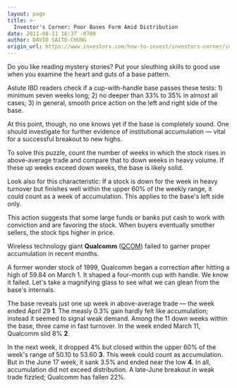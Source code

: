 ```yaml
---
layout: page
title: >-
  Investor's Corner: Poor Bases Form Amid Distribution
date: 2011-08-11 16:37 -0700
author: DAVID SAITO-CHUNG
origin_url: https://www.investors.com/how-to-invest/investors-corner/investors-corner-poor-bases-form-amid-distribution/
---
```


Do you like reading mystery stories? Put your sleuthing skills to good use when you examine the heart and guts of a base pattern.

Astute IBD readers check if a cup-with-handle base passes these tests: 1) minimum seven weeks long; 2) no deeper than 33% to 35% in almost all cases; 3) in general, smooth price action on the left and right side of the base.

At this point, though, no one knows yet if the base is completely sound. One should investigate for further evidence of institutional accumulation — vital for a successful breakout to new highs.

To solve this puzzle, count the number of weeks in which the stock rises in above-average trade and compare that to down weeks in heavy volume. If these up weeks exceed down weeks, the base is likely solid.

Look also for this characteristic: If a stock is down for the week in heavy turnover but finishes well within the upper 60% of the weekly range, it could count as a week of accumulation. This applies to the base's left side only.

This action suggests that some large funds or banks put cash to work with conviction and are favoring the stock. When buyers eventually smother sellers, the stock tips higher in price.

Wireless technology giant **Qualcomm** ([QCOM](https://research.investors.com/quote.aspx?symbol=QCOM)) failed to garner proper accumulation in recent months.

A former wonder stock of 1999, Qualcomm began a correction after hitting a high of 59.84 on March 1. It shaped a four-month cup with handle. We know it failed. Let's take a magnifying glass to see what we can glean from the base's internals.

The base reveals just one up week in above-average trade — the week ended April 29 **1**. The measly 0.3% gain hardly felt like accumulation; instead it seemed to signal weak demand. Among the 11 down weeks within the base, three came in fast turnover. In the week ended March 11, Qualcomm slid 8% **2**.

In the next week, it dropped 4% but closed within the upper 60% of the week's range of 50.10 to 53.60 **3**. This week could count as accumulation. But in the June 17 week, it sank 3.5% and ended near the low **4**. In all, accumulation did not exceed distribution. A late-June breakout in weak trade fizzled; Qualcomm has fallen 22%.
